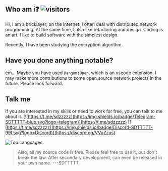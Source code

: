 
## Who am i❓ ![visitors](https://visitor-badge.laobi.icu/badge?page_id=sdttttt.sdttttt)

Hi, I am a bricklayer, on the Internet. I often deal with distributed network programming. At the same time, 
I also like refactoring and design. Coding is an art. I like to build software with the simplest design.

Recently, I have been studying the encryption algorithm.

## Have you done anything notable? 

em... Maybe you have used `BangumiOpen`, which is an vscode extension.
I may make more contributions to some open source network projects in the future. 
Please look forward.

## Talk me 

If you are interested in my skills or need to work for free, you can talk to me about it.
[![https://t.me/sdzzzzz](https://img.shields.io/badge/Telegram-SDTTTTT-blue.svg?logo=telegram)](https://t.me/sdzzzzz) 
[![https://t.me/sdzzzzz](https://img.shields.io/badge/Discord-SDTTTTT-99f.svg?logo=Discord)](https://discord.gg/VVqZzus)

![Top Languages](https://github-readme-stats.vercel.app/api/top-langs/?username=sdttttt&layout=compact)

> Also, all my source code is free. Please feel free to use it, but don't break the law. After secondary development, can even be released in your own name.     ---SDTTTTT
